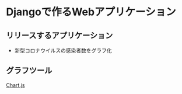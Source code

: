 # Djangoで作るWebアプリケーション

## リリースするアプリケーション  

* 新型コロナウイルスの感染者数をグラフ化

## グラフツール
[Chart.js](https://www.chartjs.org/)

